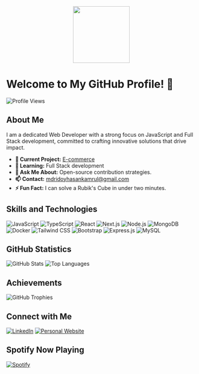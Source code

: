 <div align="center">
  <img height="150" src="https://media.giphy.com/media/M9gbBd9nbDrOTu1Mqx/giphy.gif"  />
</div>

# Welcome to My GitHub Profile! 👋

![Profile Views](https://komarev.com/ghpvc/?username=yourusername&color=blue)

## About Me

I am a dedicated Web Developer with a strong focus on JavaScript and Full Stack development, committed to crafting innovative solutions that drive impact.

- **🔭 Current Project:** [E-commerce](link-to-project)
- **🌱 Learning:** Full Stack development
- **💬 Ask Me About:** Open-source contribution strategies.
- **📫 Contact:** mdridoyhasankamrul@gmail.com
- **⚡ Fun Fact:** I can solve a Rubik's Cube in under two minutes.

## Skills and Technologies

![JavaScript](https://img.shields.io/badge/JavaScript-F7DF1E?style=for-the-badge&logo=javascript&logoColor=black)
![TypeScript](https://img.shields.io/badge/TypeScript-3178C6?style=for-the-badge&logo=typescript&logoColor=white)
![React](https://img.shields.io/badge/React-61DAFB?style=for-the-badge&logo=react&logoColor=black)
![Next.js](https://img.shields.io/badge/Next.js-000000?style=for-the-badge&logo=next.js&logoColor=white)
![Node.js](https://img.shields.io/badge/Node.js-339933?style=for-the-badge&logo=node.js&logoColor=white)
![MongoDB](https://img.shields.io/badge/MongoDB-47A248?style=for-the-badge&logo=mongodb&logoColor=white)
![Docker](https://img.shields.io/badge/Docker-2496ED?style=for-the-badge&logo=docker&logoColor=white)
![Tailwind CSS](https://img.shields.io/badge/Tailwind_CSS-38B2AC?style=for-the-badge&logo=tailwind-css&logoColor=white)
![Bootstrap](https://img.shields.io/badge/Bootstrap-7952B3?style=for-the-badge&logo=bootstrap&logoColor=white)
![Express.js](https://img.shields.io/badge/Express.js-000000?style=for-the-badge&logo=express&logoColor=white)
![MySQL](https://img.shields.io/badge/MySQL-4479A1?style=for-the-badge&logo=mysql&logoColor=white)



## GitHub Statistics

![GitHub Stats](https://github-readme-stats.vercel.app/api?username=yourusername&show_icons=true&theme=radical)
![Top Languages](https://github-readme-stats.vercel.app/api/top-langs/?username=yourusername&layout=compact&theme=radical)

## Achievements

![GitHub Trophies](https://github-profile-trophy.vercel.app/?username=yourusername&theme=onedark)

## Connect with Me

[![LinkedIn](https://img.shields.io/badge/LinkedIn-0077B5?style=for-the-badge&logo=linkedin&logoColor=white)](https://www.linkedin.com/in/yourusername/)
[![Personal Website](https://img.shields.io/badge/Website-000000?style=for-the-badge&logo=About.me&logoColor=white)](https://yourwebsite.com)

## Spotify Now Playing

[![Spotify](https://novatorem.vercel.app/api/spotify)](https://open.spotify.com/user/yourusername)
